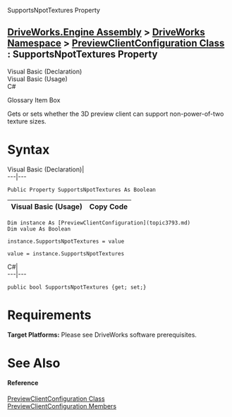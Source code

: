 SupportsNpotTextures Property   
  
[DriveWorks.Engine Assembly](topic2156.md) > [DriveWorks Namespace](topic2159.md) > [PreviewClientConfiguration Class](topic3793.md) : SupportsNpotTextures Property  
---  
  
Visual Basic (Declaration)    
Visual Basic (Usage)    
C# 

Glossary Item Box

Gets or sets whether the 3D preview client can support non-power-of-two texture sizes. 

# Syntax

Visual Basic (Declaration)|   
---|---  
      
    
    Public Property SupportsNpotTextures As Boolean  
  
Visual Basic (Usage)| Copy Code  
---|---  
      
    
    Dim instance As [PreviewClientConfiguration](topic3793.md)
    Dim value As Boolean
     
    instance.SupportsNpotTextures = value
     
    value = instance.SupportsNpotTextures  
  
C#|   
---|---  
      
    
    public bool SupportsNpotTextures {get; set;}  
  
# Requirements

**Target Platforms:** Please see DriveWorks software prerequisites.

# See Also

#### Reference

[PreviewClientConfiguration Class](topic3793.md)   
[PreviewClientConfiguration Members](topic3794.md)


